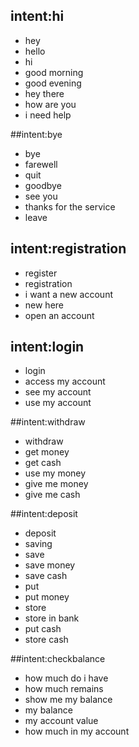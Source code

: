 ## intent:hi
- hey
- hello
- hi
- good morning
- good evening
- hey there
- how are you
- i need help

##intent:bye
- bye
- farewell
- quit
- goodbye
- see you
- thanks for the service
- leave

## intent:registration
- register
- registration
- i want a new account
- new here
- open an account

## intent:login
- login
- access my account
- see my account
- use my account

##intent:withdraw
- withdraw
- get money
- get cash
- use my money
- give me money
- give me cash

##intent:deposit
- deposit
- saving
- save
- save money
- save cash
- put
- put money
- store
- store in bank
- put cash
- store cash

##intent:checkbalance
- how much do i have
- how much remains
- show me my balance
- my balance
- my account value
- how much in my account
